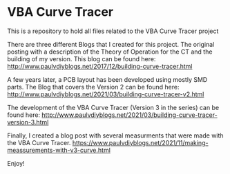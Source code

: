 # VBA Curve Tracer
This is a repository to hold all files related to the VBA Curve Tracer project

There are three different Blogs that I created for this project.
The original posting with a description of the Theory of Operation for the CT and the building of my version.
This blog can be found here: http://www.paulvdiyblogs.net/2017/12/building-curve-tracer.html

A few years later, a PCB layout has been developed using mostly SMD parts. The Blog that covers the Version 2 can be found here:
http://www.paulvdiyblogs.net/2021/03/building-curve-tracer-v2.html

The development of the VBA Curve Tracer (Version 3 in the series) can be found here:
http://www.paulvdiyblogs.net/2021/03/building-curve-tracer-version-3.html

Finally, I created a blog post with several measurments that were made with the VBA Curve Tracer.
https://www.paulvdiyblogs.net/2021/11/making-meassurements-with-v3-curve.html

Enjoy!
